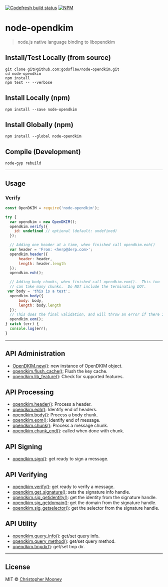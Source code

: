 [![Codefresh build status][cf-img]][cf-url]
[![NPM][npm-img]][npm-url]

# node-opendkim

> node.js native language binding to libopendkim

## Install/Test Locally (from source)

```
git clone git@github.com:godsflaw/node-opendkim.git
cd node-opendkim
npm install
npm test -- --verbose

```

## Install Locally (npm)

```
npm install --save node-opendkim
```

## Install Globally (npm)

```
npm install --global node-opendkim
```

## Compile (Development)

```
node-gyp rebuild

```

---

## Usage

### Verify

```js
const OpenDKIM = require('node-opendkim');

try {
  var opendkim = new OpenDKIM();
  opendkim.verify({
    id: undefined // optional (default: undefined)
  });

  // Adding one header at a time, when finished call opendkim.eoh()
  var header = 'From: <herp@derp.com>';
  opendkim.header({
      header: header,
      length: header.length
  });
  opendkim.eoh();

  // Adding body chunks, when finished call opendkim.eom().  This too
  // can take many chunks.  Do NOT include the terminating DOT.
 var body = 'this is a test';
  opendkim.body({
      body: body,
      length: body.length
  });
  // This does the final validation, and will throw an error if there is one.
  opendkim.eom();
} catch (err) {
  console.log(err);
}
```

---

## API Administration
* [OpenDKIM.new()](https://github.com/godsflaw/node-opendkim/wiki/OpenDKIM.new()): new instance of OpenDKIM object.
* [opendkim.flush_cache()](https://github.com/godsflaw/node-opendkim/wiki/opendkim.flush_cache()): Flush the key cache.
* [opendkim.lib_feature()](https://github.com/godsflaw/node-opendkim/wiki/opendkim.lib_feature()): Check for supported features.

## API Processing
* [opendkim.header()](https://github.com/godsflaw/node-opendkim/wiki/opendkim.header()): Process a header.
* [opendkim.eoh()](https://github.com/godsflaw/node-opendkim/wiki/opendkim.eoh()): Identify end of headers.
* [opendkim.body()](https://github.com/godsflaw/node-opendkim/wiki/opendkim.body()): Process a body chunk.
* [opendkim.eom()](https://github.com/godsflaw/node-opendkim/wiki/opendkim.eom()): Identify end of message.
* [opendkim.chunk()](https://github.com/godsflaw/node-opendkim/wiki/opendkim.chunk()): Process a message chunk.
* [opendkim.chunk_end()](https://github.com/godsflaw/node-opendkim/wiki/opendkim.chunk_end()): called when done with chunk.

## API Signing
* [opendkim.sign()](https://github.com/godsflaw/node-opendkim/wiki/opendkim.sign()): get ready to sign a message.

## API Verifying
* [opendkim.verify()](https://github.com/godsflaw/node-opendkim/wiki/opendkim.verify()): get ready to verify a message.
* [opendkim.get_signature()](https://github.com/godsflaw/node-opendkim/wiki/opendkim.get_signature()): sets the signature info handle.
* [opendkim.sig_getidentity()](https://github.com/godsflaw/node-opendkim/wiki/opendkim.sig_getidentity()): get the identity from the signature handle.
* [opendkim.sig_getdomain()](https://github.com/godsflaw/node-opendkim/wiki/opendkim.sig_getdomain()): get the domain from the signature handle.
* [opendkim.sig_getselector()](https://github.com/godsflaw/node-opendkim/wiki/opendkim.sig_getselector()): get the selector from the signature handle.


## API Utility
* [opendkim.query_info()](https://github.com/godsflaw/node-opendkim/wiki/opendkim.query_info()): get/set query info.
* [opendkim.query_method()](https://github.com/godsflaw/node-opendkim/wiki/opendkim.query_method()): get/set query method.
* [opendkim.tmpdir()](https://github.com/godsflaw/node-opendkim/wiki/opendkim.tmpdir()): get/set tmp dir.

---

## License

MIT © [Christopher Mooney](https://github.com/godsflaw)

[cf-img]: https://g.codefresh.io/api/badges/build?repoOwner=godsflaw&repoName=node-opendkim&branch=dev&pipelineName=node-opendkim&accountName=godsflaw&type=cf-1
[cf-url]: https://g.codefresh.io/repositories/godsflaw/node-opendkim/builds?filter=trigger:build;branch:dev;service:59d2a742525f1c000154fbe8~node-opendkim
[npm-img]: https://nodei.co/npm/node-opendkim.png
[npm-url]: https://www.npmjs.com/package/node-opendkim
